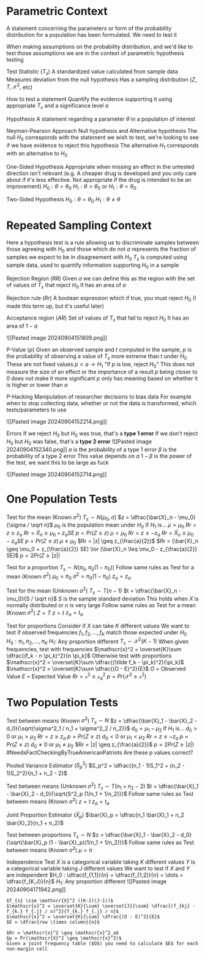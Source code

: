 # Parametric Context

A statement concerning the parameters or form of the probability distribution for a population has been formulated. We need to test it	

When making assumptions on the probability distribution, and we'd like to test those assumptions we are in the context of parametric hypothesis testing

Test Statistic $(T_{s})$
	A standardized value calculated from sample data
	Measures deviation from the null hypothesis
	Has a sampling distribution ($Z, T, \mathscr{X}^2,$ etc)

How to test a statement
	Quantify the evidence supporting it using appropriate $T_{s}$ and a significance level $a$

Hypothesis
	A statement regarding a parameter $\theta$ in a population of interest

Neyman-Pearson Approach
	Null hypothesis and Alternative hypothesis
	The null $H_0$ corresponds with the statement we wish to test, we're looking to see if we have evidence to reject this hypothesis
	The alternative $H_1$ corresponds with an alternative to $H_0$ 

One-Sided Hypothesis
	Appropriate when missing an effect in the untested direction isn't relevant (e.g. A cheaper drug is developed and you only care about if it's less effective. Not appropriate if the drug is intended to be an improvement)
	$H_0 : \theta =\theta_0$
	$H_1 : \theta > \theta_0$
	or
	$H_1 : \theta < \theta_0$

Two-Sided Hypothesis
	$H_0 : \theta = \theta_0$
	$H_1 : \theta \neq \theta$

# Repeated Sampling Context

Here a hypothesis test is a rule allowing us to discriminate samples between those agreeing with $H_0$ and those which do not
$a$ represents the fraction of samples we expect to be in disagreement with $H_0$
$T_{s}$ is computed using sample data, used to quantify information supporting $H_0$ in a sample

Rejection Region $(RR)$
	Given $a$ we can define this as the region with the set of values of $T_{s}$ that reject $H_0$ 
	It has an area of $a$

Rejection rule $(Rr)$
	A boolean expression which if true, you must reject $H_0$
	(I made this term up, but it's useful later)

Acceptance region $(AR)$
	Set of values of $T_{s}$ that fail to reject $H_0$ 
	It has an area of $1-a$

![[Pasted image 20240904151809.png]]

P-Value ($p$)
	Given an observed sample and $t$ computed in the sample, $p$ is the probability of observing a value of $T_{s}$ more extreme than $t$ under $H_0$
	These are not fixed values
	$p < a \to H_1$
		"If $p$ is low, reject $H_0$"
	This does not measure the size of an effect or the importance of a result
	$p$ being closer to 0 does not make it more significant
	$p$ only has meaning based on whether it is higher or lower than $a$

P-Hacking
	Manipulation of researcher decisions to bias data
	For example when to stop collecting data, whether or not the data is transformed, which tests/parameters to use

![[Pasted image 20240904152214.png]]

Errors
	If we reject $H_0$ but $H_0$ was true, that's a **type 1 error**
	If we don't reject $H_0$ but $H_0$ was false, that's a **type 2 error**
	![[Pasted image 20240904152340.png]]
	$a$ is the probability of a type 1 error
	$\beta$ is the probability of a type 2 error
		This value depends on $a$ 
	$1 - \beta$ is the power of the test, we want this to be large as fuck

![[Pasted image 20240904152714.png]]

# One Population Tests

Test for the mean (Known $\sigma^2$)
	$T_{s} \sim N(\mu_0, \sigma)$
	$z = \dfrac{\bar{X}_n - \mu_0}{\sigma / \sqrt n}$
	$\mu_0$ is the population mean under $H_0$
	If $H_1$ is...
		$\mu > \mu_0$
			$Rr = z \geq z_a$
			$Rr = \bar{X}_n \geq \mu_0 + z_a SE$
			$p = Pr(Z \geq z)$
		$\mu < \mu_0$
			$Rr = z \leq -z_a$
			$Rr = \bar{X}_n \leq \mu_0 - z_a SE$
			$p = Pr(Z \leq z)$
		$\mu \neq \mu_0$
			$Rr = |z| \geq z_{\frac{a}{2}}$
			$Rr = (\bar{X}_n \geq \mu_0 + z_{\frac{a}{2}} SE) \lor (\bar{X}_n \leq \mu_0 - z_{\frac{a}{2}} SE)$
			$p = 2 Pr(Z \geq |z|)$

Test for a proportion
	$T_{s} \sim N(\pi_0, \pi_0 (1 - \pi_0))$
	Follow same rules as Test for a mean (Known $\sigma^2$)
		$\mu_0 = \pi_0$
		$\sigma^2 = \pi_0 (1 - \pi_0)$
		$z_a = z_a$

Test for the mean (Unknown $\sigma^2$)
	$T_{s} \sim T(n - 1)$
	$t = \dfrac{\bar{X}_n - \mu_0}{S / \sqrt n}$
	$S$ is the sample standard deviation
	This holds when $X$ is normally distributed or $n$ is very large
	Follow same rules as Test for a mean (Known $\sigma^2$)
		$Z = T$
		$z = t$
		$z_a = t_a$

Test for proportions
	Consider if $X$ can take $K$ different values
	We want to test if observed frequencies $f_1, f_2, \dots, f_K$ match those expected under $H_0$
	$H_0 : \pi_1, \pi_2, \dots, \pi_K$
	$H_1 :$ Any proportion different
	$T_{s} \sim \mathscr{X}^2(K - 1)$
	When given frequencies, test with frequencies
		$\mathscr{x}^2 = \overset{K}\sum \dfrac{(f_k - n \pi_k)^2}{n \pi_k}$
	Otherwise test with proportions
		$\mathscr{x}^2 = \overset{K}\sum \dfrac{(\tilde f_k - \pi_k)^2}{\pi_k}$
	$\mathscr{x}^2 = \overset{K}\sum \dfrac{(O - E)^2}{E}$
		$O$ = Observed Value
		$E$ = Expected Value
	$Rr = \mathscr{x}^2 \geq \mathscr{x}^2_a$
	$p = Pr(\mathscr{X^2} \geq \mathscr{x}^2)$

# Two Population Tests

Test between means (Known $\sigma^2$)
	$T_{s} \sim N$
	$z = \dfrac{\bar{X}_1 - \bar{X}_2 - d_0}{\sqrt{\sigma^2_1 / n_1 + \sigma^2_2 / n_2}}$
	$d_0 = \mu_1 - \mu_2$
	If $H_1$ is...
		$d_0 > 0$ or $\mu_1 > \mu_2$
			$Rr = z \geq z_a$
			$p = Pr(Z \geq z)$
		$d_0 < 0$ or $\mu_1 < \mu_2$ 
			$Rr = z \leq -z_a$
			$p = Pr(Z \leq z)$
		$d_0 \neq 0$ or $\mu_1 \neq \mu_2$
			$Rr = |z| \geq z_{\frac{a}{2}}$
			$p = 2 Pr(Z \geq |z|)$
	#NeedsFactCheckingByTrueAmericanPatriots 
		Are these p values correct?

Pooled Variance Estimator ($S_p^2$)
	$S_p^2 = \dfrac{(n_1 - 1)S_1^2 + (n_2 - 1)S_2^2}{n_1 + n_2 - 2}$

Test between means (Unknown $\sigma^2$)
	$T_{s} \sim T(n_1 + n_2 - 2)$
	$t = \dfrac{\bar{X}_1 - \bar{X}_2 - d_0}{\sqrt{S^2_p (1/n_1 + 1/n_2)}}$	
	Follow same rules as Test between means (Known $\sigma^2$)
		$z = t$
		$z_a = t_a$

Joint Proportion Estimator ($\bar{X}_p$)
	$\bar{X}_p = \dfrac{n_1 \bar{X}_1 + n_2 \bar{X}_2}{n_1 + n_2}$

Test between proportions
	$T_{s} \sim N$
	$z = \dfrac{\bar{X}_1 - \bar{X}_2 - d_0}{\sqrt{\bar{X}_p (1 - \bar{X}_p)(1/n_1 + 1/n_2)}}$
	Follow same rules as Test between means (Known $\sigma^2$)
		$\mu = \pi$

Independence Test
	$X$ is a categorical variable taking $K$ different values
	$Y$ is a categorical variable taking $J$ different values
	We want to test if $X$ and $Y$ are independent 
	$H_0 : \dfrac{f_{1,1}}{n} = \dfrac{f_{1,2}}{n} = \dots = \dfrac{f_{K,J}}{n}$
	$H_1 :$ Any proportion different
	![[Pasted image 20240904171942.png]]
	
	$T_{s} \sim \mathscr{X}^2 ((K-1)(J-1))$
	$\mathscr{x}^2 = \overset{K}{\sum} \overset{J}{\sum} \dfrac{(f_{kj} - f_{k.} f_{.j} / n)^2}{f_{k.} f_{.j} / n}$
	$\mathscr{x}^2 = \overset{K}{\sum} \dfrac{(O - E)^2}{E}$
	$E = \dfrac{row \times column}{n}$
	
	$Rr = \mathscr{x}^2 \geq \mathscr{x}^2_a$
	$p = Pr(\mathscr{X}^2 \geq \mathscr{x}^2)$
	Given a joint frequency table ($O$) you need to calculate $E$ for each non-margin cell